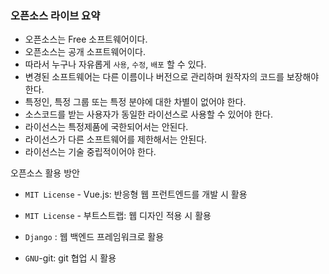 ### 오픈소스 라이브 요약

- 오픈소스는 Free 소프트웨어이다.
- 오픈소스는 공개 소프트웨어이다.
- 따라서 누구나 자유롭게 `사용`, `수정`, `배포` 할 수 있다.
- 변경된 소프트웨어는 다른 이름이나 버전으로 관리하며 원작자의 코드를 보장해야 한다.
- 특정인, 특정 그룹 또는 특정 분야에 대한 차별이 없어야 한다.
- 소스코드를 받는 사용자가 동일한 라이선스로 사용할 수 있어야 한다.
- 라이선스는 특정제품에 국한되어서는 안된다.
- 라이선스가 다른 소프트웨어를 제한해서는 안된다.
- 라이선스는 기술 중립적이어야 한다.



오픈소스 활용 방안

- `MIT License` - Vue.js: 반응형 웹 프런트엔드를 개발 시 활용

- `MIT License` - 부트스트랩: 웹 디자인 적용 시 활용

- `Django` : 웹 백엔드 프레임워크로 활용

- `GNU`-git: git 협업 시 활용
